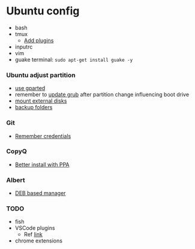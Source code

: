 # Ubuntu config

* bash
* tmux
  * [Add plugins](https://github.com/tmux-plugins/tpm)
* inputrc
* vim
* guake terminal: `sudo apt-get install guake -y`

### Ubuntu adjust partition
* [use gparted](https://askubuntu.com/questions/66000/how-to-merge-partitions)
* remember to [update grub](https://askubuntu.com/questions/671788/how-to-increase-size-of-boot-partition-using-gparted) after partition change influencing boot drive
* [mount external disks](https://www.cyberciti.biz/faq/mount-drive-from-command-line-ubuntu-linux/)
* [backup folders](https://askubuntu.com/questions/302642/how-to-copy-a-directory-from-one-hard-drive-to-another-with-every-single-file)

### Git
* [Remember credentials](https://git-scm.com/docs/git-credential-store)

### CopyQ
* [Better install with PPA](https://hluk.github.io/CopyQ/)

### Albert
* [DEB based manager](https://albertlauncher.github.io/docs/installing/)

### TODO
* fish
* VSCode plugins
    * Ref [link](https://www.ubuntupit.com/best-visual-studio-code-extensions-for-programmers/)
* chrome extensions
